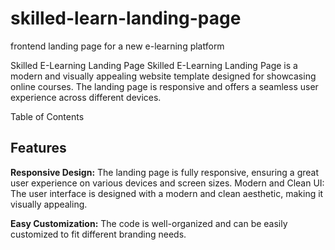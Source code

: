 # skilled-learn-landing-page
frontend landing page for a new e-learning platform

Skilled E-Learning Landing Page
Skilled E-Learning Landing Page is a modern and visually appealing website template designed for showcasing online courses. The landing page is responsive and offers a seamless user experience across different devices.

Table of Contents

## Features

**Responsive Design:** The landing page is fully responsive, ensuring a great user experience on various devices and screen sizes.
Modern and Clean UI: The user interface is designed with a modern and clean aesthetic, making it visually appealing.

**Easy Customization:** The code is well-organized and can be easily customized to fit different branding needs.
